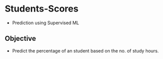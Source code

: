 # Students-Scores

* Prediction using Supervised ML
## Objective

* Predict the percentage of an student based on the no. of study hours.

